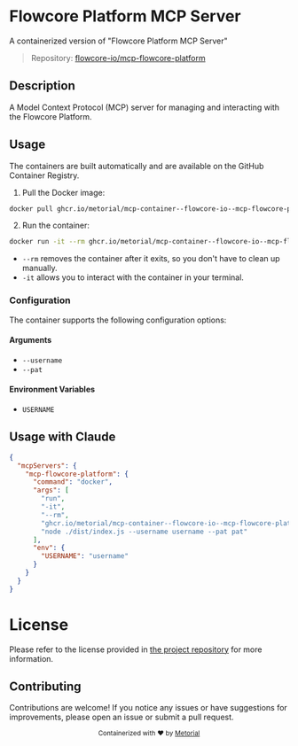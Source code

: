 
# Flowcore Platform MCP Server

A containerized version of "Flowcore Platform MCP Server"

> Repository: [flowcore-io/mcp-flowcore-platform](https://github.com/flowcore-io/mcp-flowcore-platform)

## Description

A Model Context Protocol (MCP) server for managing and interacting with the Flowcore Platform.


## Usage

The containers are built automatically and are available on the GitHub Container Registry.

1. Pull the Docker image:

```bash
docker pull ghcr.io/metorial/mcp-container--flowcore-io--mcp-flowcore-platform--mcp-flowcore-platform
```

2. Run the container:

```bash
docker run -it --rm ghcr.io/metorial/mcp-container--flowcore-io--mcp-flowcore-platform--mcp-flowcore-platform 
```

- `--rm` removes the container after it exits, so you don't have to clean up manually.
- `-it` allows you to interact with the container in your terminal.


### Configuration

The container supports the following configuration options:


#### Arguments

- `--username`
- `--pat`



#### Environment Variables

- `USERNAME`




## Usage with Claude

```json
{
  "mcpServers": {
    "mcp-flowcore-platform": {
      "command": "docker",
      "args": [
        "run",
        "-it",
        "--rm",
        "ghcr.io/metorial/mcp-container--flowcore-io--mcp-flowcore-platform--mcp-flowcore-platform",
        "node ./dist/index.js --username username --pat pat"
      ],
      "env": {
        "USERNAME": "username"
      }
    }
  }
}
```

# License

Please refer to the license provided in [the project repository](https://github.com/flowcore-io/mcp-flowcore-platform) for more information.

## Contributing

Contributions are welcome! If you notice any issues or have suggestions for improvements, please open an issue or submit a pull request.

<div align="center">
  <sub>Containerized with ❤️ by <a href="https://metorial.com">Metorial</a></sub>
</div>
  